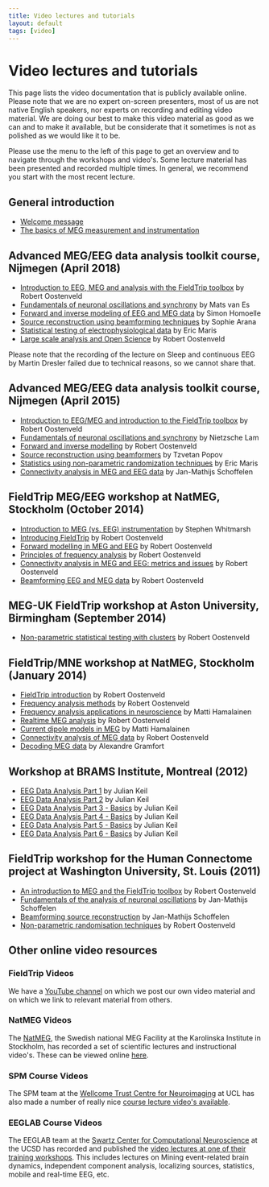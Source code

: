 ```yaml
---
title: Video lectures and tutorials
layout: default
tags: [video]
---
```


# Video lectures and tutorials

This page lists the video documentation that is publicly available online. Please note that we are no expert on-screen presenters, most of us are not native English speakers, nor experts on recording and editing video material. We are doing our best to make this video material as good as we can and to make it available, but be considerate that it sometimes is not as polished as we would like it to be.

Please use the menu to the left of this page to get an overview and to navigate through the workshops and video's. Some lecture material has been presented and recorded multiple times. In general, we recommend you start with the most recent lecture.

## General introduction

* [Welcome message](https://www.youtube.com/watch?v=S8l8Cw7ysis)
* [The basics of MEG measurement and instrumentation](https://www.youtube.com/watch?v=CPj4jJACeIs)

## Advanced MEG/EEG data analysis toolkit course, Nijmegen (April 2018)

*  [Introduction to EEG, MEG and analysis with the FieldTrip toolbox](https://www.youtube.com/watch?v=7B4rDZYwQLM) by Robert Oostenveld
*  [Fundamentals of neuronal oscillations and synchrony](https://www.youtube.com/watch?v=dHTuzMsjVJA) by Mats van Es
*  [Forward and inverse modeling of EEG and MEG data](https://www.youtube.com/watch?v=3Q8HLHNieuI) by Simon Homoelle
*  [Source reconstruction using beamforming techniques](https://www.youtube.com/watch?v=pE0WAKd_Ve4) by Sophie Arana
*  [Statistical testing of electrophysiological data](https://www.youtube.com/watch?v=y-HCeOva33w) by Eric Maris
*  [Large scale analysis and Open Science](https://www.youtube.com/watch?v=4kkDZum2UaE) by Robert Oostenveld

Please note that the recording of the lecture on Sleep and continuous EEG by Martin Dresler failed due to technical reasons, so we cannot share that.

## Advanced MEG/EEG data analysis toolkit course, Nijmegen (April 2015)

*  [Introduction to EEG/MEG and introduction to the FieldTrip toolbox](https://www.youtube.com/watch?v=eUVL_twWNdk) by Robert Oostenveld
*  [Fundamentals of neuronal oscillations and synchrony](https://www.youtube.com/watch?v=vwPpSglPJTE) by Nietzsche Lam
*  [Forward and inverse modelling](https://www.youtube.com/watch?v=86f5_x9SVQQ) by Robert Oostenveld
*  [Source reconstruction using beamformers](https://www.youtube.com/watch?v=Ez72OFjSABs) by Tzvetan Popov
*  [Statistics using non-parametric randomization techniques](https://www.youtube.com/watch?v=x0hR-VsHZj8) by Eric Maris
*  [Connectivity analysis in MEG and EEG data](https://www.youtube.com/watch?v=ZBwh0Vm4fh4) by Jan-Mathijs Schoffelen

## FieldTrip MEG/EEG workshop at NatMEG, Stockholm (October 2014)

*  [Introduction to MEG (vs. EEG) instrumentation](https://www.youtube.com/watch?v=15Qs4fuPpes) by Stephen Whitmarsh
*  [Introducing FieldTrip](https://www.youtube.com/watch?v=zOxCqcYmIfA) by Robert Oostenveld
*  [Forward modelling in MEG and EEG](https://www.youtube.com/watch?v=4pVaY6f25w0) by Robert Oostenveld
*  [Principles of frequency analysis](https://www.youtube.com/watch?v=QLvsa1r1Voc) by Robert Oostenveld
*  [Connectivity analysis in MEG and EEG: metrics and issues](https://www.youtube.com/watch?v=-RpQklxbCsg) by Robert Oostenveld
*  [Beamforming EEG and MEG data](https://www.youtube.com/watch?v=7eS11DtbIPw) by Robert Oostenveld

## MEG-UK FieldTrip workshop at Aston University, Birmingham (September 2014)

*  [Non-parametric statistical testing with clusters](https://www.youtube.com/watch?v=vOSfabsDUNg) by Robert Oostenveld

## FieldTrip/MNE workshop at NatMEG, Stockholm (January 2014)

*  [FieldTrip introduction](https://www.youtube.com/watch?v=I1lQumrWFKs) by Robert Oostenveld
*  [Frequency analysis methods](https://www.youtube.com/watch?v=6EIBh5lHNSc) by Robert Oostenveld
*  [Frequency analysis applications in neuroscience](https://www.youtube.com/watch?v=7R5SmoG8pD0) by Matti Hamalainen
*  [Realtime MEG analysis](https://www.youtube.com/watch?v=nLaOcMMvcNI) by Robert Oostenveld
*  [Current dipole models in MEG](https://www.youtube.com/watch?v=pFdCWsqPEFg) by Matti Hamalainen
*  [Connectivity analysis of MEG data](https://www.youtube.com/watch?v=LKrxdrntWcQ) by Robert Oostenveld
*  [Decoding MEG data](https://www.youtube.com/watch?v=f3yrVfVtCUE) by Alexandre Gramfort

## Workshop at BRAMS Institute, Montreal (2012)

*  [EEG Data Analysis Part 1](http://vimeo.com/43116694) by Julian Keil
*  [EEG Data Analysis Part 2](http://vimeo.com/43120640) by Julian Keil
*  [EEG Data Analysis Part 3 - Basics](http://vimeo.com/45658196) by Julian Keil
*  [EEG Data Analysis Part 4 - Basics](http://vimeo.com/46230253) by Julian Keil
*  [EEG Data Analysis Part 5 - Basics](http://vimeo.com/46444290) by Julian Keil
*  [EEG Data Analysis Part 6 - Basics](http://vimeo.com/45902548) by Julian Keil

## FieldTrip workshop for the Human Connectome project at Washington University, St. Louis (2011)

*  [An introduction to MEG and the FieldTrip toolbox](http://vimeo.com/21604990) by Robert Oostenveld
*  [Fundamentals of the analysis of neuronal oscillations](http://vimeo.com/21701689) by Jan-Mathijs Schoffelen
*  [Beamforming source reconstruction](http://vimeo.com/21717754) by Jan-Mathijs Schoffelen
*  [Non-parametric randomisation techniques](http://vimeo.com/21724687) by Robert Oostenveld

## Other online video resources

### FieldTrip Videos

We have a [YouTube channel](https://www.youtube.com/fieldtriptoolbox) on which we post our own video material and on which we link to relevant material from others.

### NatMEG Videos

The [NatMEG](https://www.natmeg.se), the Swedish national MEG Facility at the Karolinska Institute in Stockholm, has recorded a set of scientific lectures and instructional video's. These can be viewed online [here](http://natmeg.se/learnaboutmeg/index.html).

### SPM Course Videos

The SPM team at the [Wellcome Trust Centre for Neuroimaging](http://www.fil.ion.ucl.ac.uk) at UCL  has also made a number of really nice [course lecture video's available](http://www.fil.ion.ucl.ac.uk/spm/course/video/).

### EEGLAB Course Videos

The EEGLAB team at the [Swartz Center for Computational Neuroscience](https://sccn.ucsd.edu) at the UCSD has recorded and published the [video lectures at one of their training workshops](http://thesciencenetwork.org/programs/12th-eeglab-workshop). This includes lectures on Mining event-related brain dynamics, independent component analysis, localizing sources, statistics, mobile and real-time EEG, etc.
